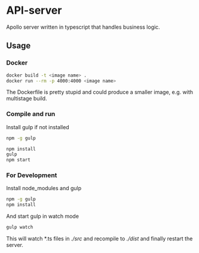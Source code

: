 # API-server
Apollo server written in typescript that handles business logic.

## Usage
### Docker
```bash
docker build -t <image name> .
docker run --rm -p 4000:4000 <image name>
```
The Dockerfile is pretty stupid and could produce a smaller image, e.g. with multistage build.
### Compile and run
Install gulp if not installed
```bash
npm -g gulp
```
```bash
npm install
gulp
npm start
```
### For Development
Install node_modules and gulp
```bash
npm -g gulp
npm install
```
And start gulp in watch mode
```bash
gulp watch
```
This will watch *.ts files in _./src_ and recompile to _./dist_ and finally restart the server.
